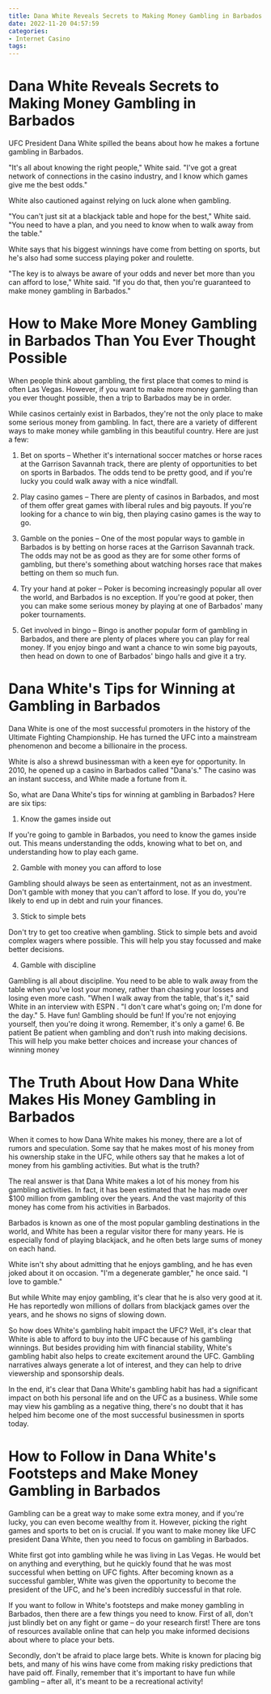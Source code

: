 ```yaml
---
title: Dana White Reveals Secrets to Making Money Gambling in Barbados
date: 2022-11-20 04:57:59
categories:
- Internet Casino
tags:
---
```



#  Dana White Reveals Secrets to Making Money Gambling in Barbados

UFC President Dana White spilled the beans about how he makes a fortune gambling in Barbados.

"It's all about knowing the right people," White said. "I've got a great network of connections in the casino industry, and I know which games give me the best odds."

White also cautioned against relying on luck alone when gambling.

"You can't just sit at a blackjack table and hope for the best," White said. "You need to have a plan, and you need to know when to walk away from the table."

White says that his biggest winnings have come from betting on sports, but he's also had some success playing poker and roulette.

"The key is to always be aware of your odds and never bet more than you can afford to lose," White said. "If you do that, then you're guaranteed to make money gambling in Barbados."

#  How to Make More Money Gambling in Barbados Than You Ever Thought Possible

When people think about gambling, the first place that comes to mind is often Las Vegas. However, if you want to make more money gambling than you ever thought possible, then a trip to Barbados may be in order.



While casinos certainly exist in Barbados, they're not the only place to make some serious money from gambling. In fact, there are a variety of different ways to make money while gambling in this beautiful country. Here are just a few:

1. Bet on sports – Whether it's international soccer matches or horse races at the Garrison Savannah track, there are plenty of opportunities to bet on sports in Barbados. The odds tend to be pretty good, and if you're lucky you could walk away with a nice windfall.

2. Play casino games – There are plenty of casinos in Barbados, and most of them offer great games with liberal rules and big payouts. If you're looking for a chance to win big, then playing casino games is the way to go.

3. Gamble on the ponies – One of the most popular ways to gamble in Barbados is by betting on horse races at the Garrison Savannah track. The odds may not be as good as they are for some other forms of gambling, but there's something about watching horses race that makes betting on them so much fun.

4. Try your hand at poker – Poker is becoming increasingly popular all over the world, and Barbados is no exception. If you're good at poker, then you can make some serious money by playing at one of Barbados' many poker tournaments.

5. Get involved in bingo – Bingo is another popular form of gambling in Barbados, and there are plenty of places where you can play for real money. If you enjoy bingo and want a chance to win some big payouts, then head on down to one of Barbados' bingo halls and give it a try.

#  Dana White's Tips for Winning at Gambling in Barbados

Dana White is one of the most successful promoters in the history of the Ultimate Fighting Championship. He has turned the UFC into a mainstream phenomenon and become a billionaire in the process.

White is also a shrewd businessman with a keen eye for opportunity. In 2010, he opened up a casino in Barbados called "Dana's." The casino was an instant success, and White made a fortune from it.

So, what are Dana White's tips for winning at gambling in Barbados? Here are six tips:

1. Know the games inside out

If you're going to gamble in Barbados, you need to know the games inside out. This means understanding the odds, knowing what to bet on, and understanding how to play each game.

2. Gamble with money you can afford to lose

Gambling should always be seen as entertainment, not as an investment. Don't gamble with money that you can't afford to lose. If you do, you're likely to end up in debt and ruin your finances.

3. Stick to simple bets

Don't try to get too creative when gambling. Stick to simple bets and avoid complex wagers where possible. This will help you stay focussed and make better decisions.

4. Gamble with discipline

Gambling is all about discipline. You need to be able to walk away from the table when you've lost your money, rather than chasing your losses and losing even more cash.
"When I walk away from the table, that's it," said White in an interview with ESPN . "I don't care what's going on; I'm done for the day." 5. Have fun! Gambling should be fun! If you're not enjoying yourself, then you're doing it wrong. Remember, it's only a game! 6. Be patient Be patient when gambling and don't rush into making decisions. This will help you make better choices and increase your chances of winning money

#  The Truth About How Dana White Makes His Money Gambling in Barbados

When it comes to how Dana White makes his money, there are a lot of rumors and speculation. Some say that he makes most of his money from his ownership stake in the UFC, while others say that he makes a lot of money from his gambling activities. But what is the truth?

The real answer is that Dana White makes a lot of his money from his gambling activities. In fact, it has been estimated that he has made over $100 million from gambling over the years. And the vast majority of this money has come from his activities in Barbados.

Barbados is known as one of the most popular gambling destinations in the world, and White has been a regular visitor there for many years. He is especially fond of playing blackjack, and he often bets large sums of money on each hand.

White isn't shy about admitting that he enjoys gambling, and he has even joked about it on occasion. "I'm a degenerate gambler," he once said. "I love to gamble."

But while White may enjoy gambling, it's clear that he is also very good at it. He has reportedly won millions of dollars from blackjack games over the years, and he shows no signs of slowing down.

So how does White's gambling habit impact the UFC? Well, it's clear that White is able to afford to buy into the UFC because of his gambling winnings. But besides providing him with financial stability, White's gambling habit also helps to create excitement around the UFC. Gambling narratives always generate a lot of interest, and they can help to drive viewership and sponsorship deals.

In the end, it's clear that Dana White's gambling habit has had a significant impact on both his personal life and on the UFC as a business. While some may view his gambling as a negative thing, there's no doubt that it has helped him become one of the most successful businessmen in sports today.

#  How to Follow in Dana White's Footsteps and Make Money Gambling in Barbados

Gambling can be a great way to make some extra money, and if you're lucky, you can even become wealthy from it. However, picking the right games and sports to bet on is crucial. If you want to make money like UFC president Dana White, then you need to focus on gambling in Barbados.

White first got into gambling while he was living in Las Vegas. He would bet on anything and everything, but he quickly found that he was most successful when betting on UFC fights. After becoming known as a successful gambler, White was given the opportunity to become the president of the UFC, and he's been incredibly successful in that role.

If you want to follow in White's footsteps and make money gambling in Barbados, then there are a few things you need to know. First of all, don't just blindly bet on any fight or game – do your research first! There are tons of resources available online that can help you make informed decisions about where to place your bets.

Secondly, don't be afraid to place large bets. White is known for placing big bets, and many of his wins have come from making risky predictions that have paid off. Finally, remember that it's important to have fun while gambling – after all, it's meant to be a recreational activity!